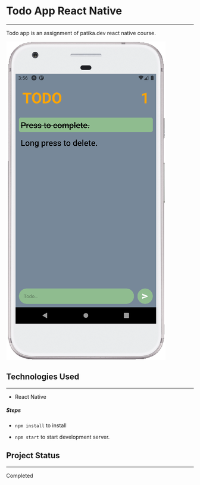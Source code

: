 Todo App React Native
=====================


* * *

Todo app is an assignment of patika.dev react native course.

![demo](./demo.png)

Technologies Used
-----------------

* * *

*   React Native



##### Steps

*   `npm install` to install

*   `npm start` to start development server.

Project Status
--------------

* * *

Completed